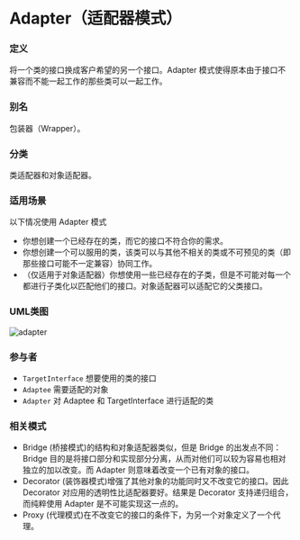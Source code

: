 # Adapter（适配器模式）

### 定义
将一个类的接口换成客户希望的另一个接口。Adapter 模式使得原本由于接口不兼容而不能一起工作的那些类可以一起工作。

### 别名
包装器（Wrapper）。

### 分类
类适配器和对象适配器。

### 适用场景
以下情况使用 Adapter 模式
* 你想创建一个已经存在的类，而它的接口不符合你的需求。
* 你想创建一个可以服用的类，该类可以与其他不相关的类或不可预见的类（即那些接口可能不一定兼容）协同工作。
* （仅适用于对象适配器）你想使用一些已经存在的子类，但是不可能对每一个都进行子类化以匹配他们的接口。对象适配器可以适配它的父类接口。


### UML类图
![adapter](http://ohtd7tndv.bkt.clouddn.com/adapter.png)

### 参与者
* `TargetInterface` 想要使用的类的接口
* `Adaptee` 需要适配的对象
* `Adapter` 对 Adaptee 和 TargetInterface 进行适配的类

### 相关模式
* Bridge (桥接模式)的结构和对象适配器类似，但是 Bridge 的出发点不同：Bridge 目的是将接口部分和实现部分分离，从而对他们可以较为容易也相对独立的加以改变。而 Adapter 则意味着改变一个已有对象的接口。
* Decorator (装饰器模式)增强了其他对象的功能同时又不改变它的接口。因此 Decorator 对应用的透明性比适配器要好。结果是 Decorator 支持递归组合，而纯粹使用 Adapter 是不可能实现这一点的。
* Proxy (代理模式)在不改变它的接口的条件下，为另一个对象定义了一个代理。